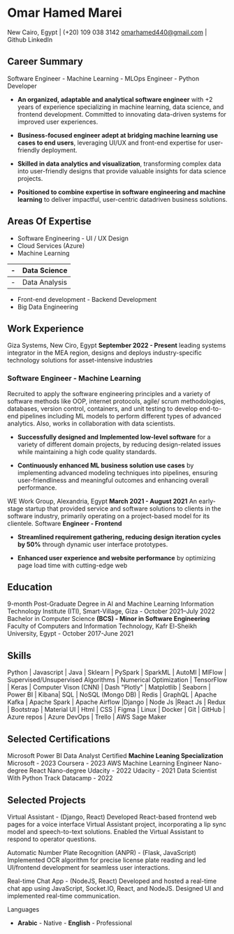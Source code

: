 # Omar Hamed Marei

New Cairo, Egypt | (+20) 109 038 3142 omarhamed440@gmail.com | Github LinkedIn

## Career Summary

Software Engineer - Machine Learning - MLOps Engineer - Python Developer 
- **An organized, adaptable and analytical software engineer** with +2 years of experience specializing in machine learning, data science, and frontend development. Committed to innovating data-driven systems for improved user experiences. 

- **Business-focused engineer adept at bridging machine learning use cases to end users**, leveraging UI/UX and front-end expertise for user-friendly deployment. 

- **Skilled in data analytics and visualization**, transforming complex data into user-friendly designs that provide valuable insights for data science projects. 

- **Positioned to combine expertise in software engineering and machine learning** to deliver impactful, user-centric datadriven business solutions.

## Areas Of Expertise

- Software Engineering - UI / UX Design 
- Cloud Services (Azure)
- Machine Learning

| -   | Data Science   |
|-----|----------------|
| -   | Data Analysis  |

- Front-end development - Backend Development
- Big Data Engineering 

## Work Experience

Giza Systems, New Ciro, Egypt **September 2022 - Present** 
leading systems integrator in the MEA region, designs and deploys industry-specific technology solutions for asset-intensive industries 

### Software Engineer - Machine Learning

Recruited to apply the software engineering principles and a variety of software methods like OOP, internet protocols, agile/ scrum methodologies, databases, version control, containers, and unit testing to develop end-to-end pipelines including ML models to perform different types of advanced analytics. Also, works in collaboration with data scientists.

- **Successfully designed and Implemented low-level software** for a variety of different domain projects, by reducing design-related issues while maintaining a high code quality standards. 

- **Continuously enhanced ML business solution use cases** by implementing advanced modeling techniques into pipelines, ensuring user-friendliness and meaningful outcomes and enhancing overall performance. 

WE Work Group, Alexandria, Egypt **March 2021 - August 2021** 
An early-stage startup that provided service and software solutions to clients in the software industry, primarily operating on a project-based model for its clientele. Software **Engineer - Frontend**
- **Streamlined requirement gathering, reducing design iteration cycles by 50%** through dynamic user interface prototypes. 

- **Enhanced user experience and website performance** by optimizing page load time with cutting-edge web 

## Education

9-month Post-Graduate Degree in AI and Machine Learning Information Technology Institute (ITI), Smart-Village, Giza - October 2021–July 2022 Bachelor in Computer Science **(BCS) - Minor in Software Engineering** 
Faculty of Computers and Information Technology, Kafr El-Sheikh University, Egypt - October 2017-June 2021

## Skills

Python | Javascript | Java | Sklearn | PySpark | SparkML | AutoMl | MlFlow | Supervised/Unsupervised Algorithms | Numerical Optimization | TensorFlow | Keras | Computer Vison (CNN) | Dash "Plotly" | Matplotlib | Seaborn | Power BI | Kibana| SQL | NoSQL (Mongo DB) | Redis | GraphQL | Apache Kafka | Apache Spark | Apache Airflow |Django | Node Js |React Js | Redux | Bootstrap | Material UI | Html | CSS | Figma | Linux | Docker | Git | GitHub | Azure repos | Azure DevOps | Trello | AWS Sage Maker 

## Selected Certifications

Microsoft Power BI Data Analyst Certified **Machine Leaning Specialization** Microsoft - 2023 Coursera - 2023 AWS Machine Learning Engineer Nano-degree React Nano-degree Udacity - 2022 Udacity - 2021 Data Scientist With Python Track Datacamp - 2022 

## Selected Projects

Virtual Assistant - (Django, React) Developed React-based frontend web pages for a voice interface Virtual Assistant project, incorporating a lip sync model and speech-to-text solutions. Enabled the Virtual Assistant to respond to operator questions.

Automatic Number Plate Recognition (ANPR) - (Flask, JavaScript) Implemented OCR algorithm for precise license plate reading and led UI/frontend development for seamless user interactions.

Real-time Chat App - (NodeJS, React) Developed and hosted a real-time chat app using JavaScript, Socket.IO, React, and NodeJS. Designed UI and implemented real-time communication.

Languages 
- **Arabic** - Native - **English** - Professional